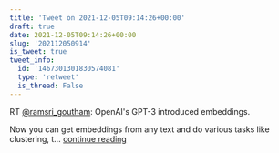 ```yaml
---
title: 'Tweet on 2021-12-05T09:14:26+00:00'
draft: true
date: 2021-12-05T09:14:26+00:00
slug: '202112050914'
is_tweet: true
tweet_info:
  id: '1467301301830574081'
  type: 'retweet'
  is_thread: False
---
```




RT [@ramsri_goutham](https://x.com/ramsri_goutham): OpenAI's GPT-3 introduced embeddings.

Now you can get embeddings from any text and do various tasks like clustering, t… [continue reading](https://x.com/sytelus/status/1467301301830574081)
